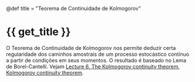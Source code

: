 @def title = "Teorema de Continuidade de Kolmogorov"

# {{ get_title }}

O Teorema de Continuidade de Kolmogorov nos permite deduzir certa regularidade dos caminhos amostrais de um processo estocástico contínuo a partir de condições em seus momentos. O resultado é baseado no Lema de Borel-Cantelli. Vejam [Lecture 6. The Kolmogorov continuity theorem](https://fabricebaudoin.wordpress.com/2012/03/26/lecture-6-the-kolmogorov-continuity-theorem/), [Kolmogorov continuity theorem](https://en.wikipedia.org/wiki/Kolmogorov_continuity_theorem).
